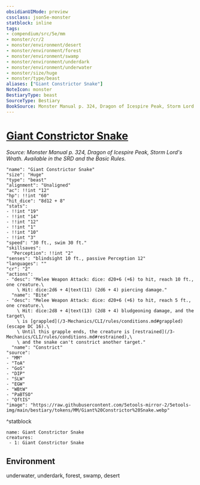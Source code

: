 ```yaml
---
obsidianUIMode: preview
cssclass: json5e-monster
statblock: inline
tags:
- compendium/src/5e/mm
- monster/cr/2
- monster/environment/desert
- monster/environment/forest
- monster/environment/swamp
- monster/environment/underdark
- monster/environment/underwater
- monster/size/huge
- monster/type/beast
aliases: ["Giant Constrictor Snake"]
NoteIcon: monster
BestiaryType: beast
SourceType: Bestiary
BookSource: Monster Manual p. 324, Dragon of Icespire Peak, Storm Lord's Wrath. Available in the SRD and the Basic Rules.
---
```

# [Giant Constrictor Snake](3-Mechanics\CLI\bestiary\beast/giant-constrictor-snake.md)
*Source: Monster Manual p. 324, Dragon of Icespire Peak, Storm Lord's Wrath. Available in the SRD and the Basic Rules.*  

```statblock
"name": "Giant Constrictor Snake"
"size": "Huge"
"type": "beast"
"alignment": "Unaligned"
"ac": !!int "12"
"hp": !!int "60"
"hit_dice": "8d12 + 8"
"stats":
- !!int "19"
- !!int "14"
- !!int "12"
- !!int "1"
- !!int "10"
- !!int "3"
"speed": "30 ft., swim 30 ft."
"skillsaves":
  "Perception": !!int "2"
"senses": "blindsight 10 ft., passive Perception 12"
"languages": ""
"cr": "2"
"actions":
- "desc": "Melee Weapon Attack: dice: d20+6 (+6) to hit, reach 10 ft., one creature.\
    \ Hit: dice:2d6 + 4|text(11) (2d6 + 4) piercing damage."
  "name": "Bite"
- "desc": "Melee Weapon Attack: dice: d20+6 (+6) to hit, reach 5 ft., one creature.\
    \ Hit: dice:2d8 + 4|text(13) (2d8 + 4) bludgeoning damage, and the target\
    \ is [grappled](/3-Mechanics/CLI/rules/conditions.md#grappled) (escape DC 16).\
    \ Until this grapple ends, the creature is [restrained](/3-Mechanics/CLI/rules/conditions.md#restrained),\
    \ and the snake can't constrict another target."
  "name": "Constrict"
"source":
- "MM"
- "ToA"
- "GoS"
- "DIP"
- "SLW"
- "EGW"
- "WBtW"
- "PaBTSO"
- "QftIS"
"image": "https://raw.githubusercontent.com/5etools-mirror-2/5etools-img/main/bestiary/tokens/MM/Giant%20Constrictor%20Snake.webp"
```
^statblock

```encounter-table
name: Giant Constrictor Snake
creatures:
 - 1: Giant Constrictor Snake
```

## Environment

underwater, underdark, forest, swamp, desert